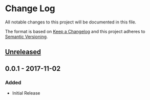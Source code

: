 # Change Log
All notable changes to this project will be documented in this file.

The format is based on [Keep a Changelog](http://keepachangelog.com/)
and this project adheres to [Semantic Versioning](http://semver.org/).

## [Unreleased]


## 0.0.1 - 2017-11-02
### Added
- Initial Release

[Unreleased]: https://github.com/fernandes/changelog/compare/v0.1.0...HEAD
